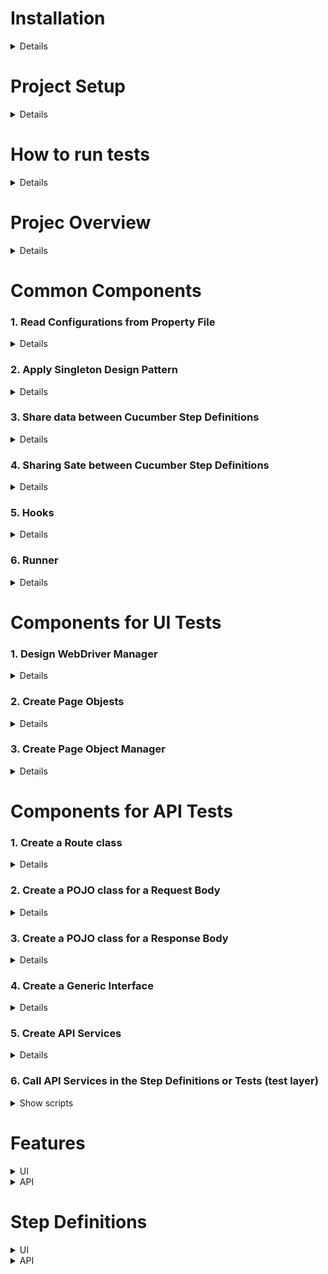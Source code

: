 # Installation
<details>
	
* Install Java JDK (version 1.8 or later https://www.oracle.com/vn/java/technologies/downloads/#java21)
  * Set Environment variables:
  	* `JAVA_HOME=C:\Program Files\Java\jdk-21\`
   	* Add more Path `C:\Program Files\Java\jdk-21\bin`
  * Check version: `java –version`
* Download and extract Maven to any location (https://maven.apache.org/download.cgi)
  * Set Environment variables:
  	* `MAVEN_HOME=C:\Program Files\apache-maven-3.8.8`
   	* Add more Path =C:\Program Files\apache-maven-3.8.8\bin`
  * Check version: `mvn –version`
* Install Editor
  * Visual Studio Code with adding extensions
    * Extension Pack for Java
    * Cucumber (Gherkin) Full Support
    * And The extension supports the following test frameworks:
    	* JUnit 4 (v4.8.0+)
    	* JUnit 5 (v5.1.0+)
    	* TestNG (v6.9.13.3+)
  * OR Intellij Community Editor with plugins
	* Cucummber for Java
	* Cucumber for Groovy
  * OR Eclipse IDE

</details>
	
# Project Setup
<details>
	
* Initialize
	* VSCode (https://code.visualstudio.com/docs/java/java-testing)

![image](https://github.com/user-attachments/assets/ebab51da-1cb6-439d-ac47-3800d84b41ba)

	* Intellij
 
![image](https://github.com/user-attachments/assets/687de8c8-e495-4eb9-9fba-94038f00e900)

* Add dependencies to pom.xml

```java
<project xmlns="http://maven.apache.org/POM/4.0.0" xmlns:xsi="http://www.w3.org/2001/XMLSchema-instance"
  xsi:schemaLocation="http://maven.apache.org/POM/4.0.0 http://maven.apache.org/xsd/maven-4.0.0.xsd">
  <modelVersion>4.0.0</modelVersion>

  <groupId>org.example</groupId>
  <artifactId>JavaAutoTests</artifactId>
  <version>1.0-SNAPSHOT</version>
  <packaging>jar</packaging>

  <name>JavaAutoTests</name>
  <url>http://maven.apache.org</url>

  <properties>
    <project.build.sourceEncoding>UTF-8</project.build.sourceEncoding>
  </properties>

  <dependencies>
    <dependency>
      <groupId>junit</groupId>
      <artifactId>junit</artifactId>
      <version>4.13.2</version>
    </dependency>
    <dependency>
      <groupId>org.junit.jupiter</groupId>
      <artifactId>junit-jupiter-api</artifactId>
      <version>5.11.3</version>
      <scope>test</scope>
    </dependency>
    <dependency>
      <groupId>io.rest-assured</groupId>
      <artifactId>rest-assured</artifactId>
      <version>5.5.0</version>
      <scope>test</scope>
    </dependency>
    <dependency>
      <groupId>io.cucumber</groupId>
      <artifactId>cucumber-java</artifactId>
      <version>7.20.1</version>
    </dependency>
    <dependency>
      <groupId>io.cucumber</groupId>
      <artifactId>cucumber-junit</artifactId>
      <version>7.20.1</version>
    </dependency>
    <dependency>
      <groupId>io.cucumber</groupId>
      <artifactId>cucumber-picocontainer</artifactId>
      <version>7.20.1</version>
    </dependency>
    <dependency>
      <groupId>com.fasterxml.jackson.core</groupId>
      <artifactId>jackson-databind</artifactId>
      <version>2.10.2</version>
    </dependency>
  </dependencies>
</project>

```
 
</details>

# How to run tests
<details>

* VSCode

![image](https://github.com/user-attachments/assets/1d9eee01-ccc5-4218-aa85-51eca20d0083)

* Intellij:

![image](https://github.com/user-attachments/assets/52fb41e8-5e3e-4fc1-925f-8face21d6b18)

</details>

# Projec Overview
<details>
	
![image](https://github.com/user-attachments/assets/bbd11987-9747-4266-b326-92e814097d3a)

</details>

# Common Components
### 1. Read Configurations from Property File
<details>
.properties files are mainly used in Java programs to maintain project configuration data, api, database config or project settings, etc. Each parameter in properties file is stored as a pair of strings, in key-value pair format, where each key is on one line. You can easily read properties from some file using an object of type Properties. Using properties file is we can configure things that are prone to change over a period of time without need of changing anything in code.

```
# Configuration.properties
environment=qa
browser=chrome
windowMaximize=true
driverPath=C:\\ToolsQA\\Libs\\Drivers\\chromedriver.exe
implicitlyWait=20
url=http://www.demoqa.com
testDataResourcePath=src/test/resources/testDataResources/

baseUrl=https://bookstore.toolsqa.com
userId=79617b93-711a-4b7d-a62f-9c7563a1b3d2
```

```java
package enums;

public enum DriverType {
    FIREFOX,
    CHROME,
    IE
}
```

```java
package enums;

public enum EnvironmentType {
    DEV,
    QA,
    UAT
}
```

```java
package dataProviders;

import java.io.BufferedReader;
import java.io.FileNotFoundException;
import java.io.FileReader;
import java.io.IOException;
import java.util.Properties;

import enums.DriverType;
import enums.EnvironmentType;

public class ConfigFileReader {
    private Properties properties;
    private final String propertyFilePath= "configs//Configuration.properties";

    public ConfigFileReader(){
        BufferedReader reader;
        try {
            reader = new BufferedReader(new FileReader(propertyFilePath));
            properties = new Properties();
            try {
                properties.load(reader);
                reader.close();
            } catch (IOException e) {
                e.printStackTrace();
            }
        } catch (FileNotFoundException e) {
            e.printStackTrace();
            throw new RuntimeException("Configuration.properties not found at " + propertyFilePath);
        }
    }

    public String getDriverPath(){
        String driverPath = properties.getProperty("driverPath");
        if(driverPath!= null) return driverPath;
        else throw new RuntimeException("Driver Path not specified in the Configuration.properties file for the Key:driverPath");
    }

    public long getImplicitlyWait() {
        String implicitlyWait = properties.getProperty("implicitlyWait");
        if(implicitlyWait != null) {
            try{
                return Long.parseLong(implicitlyWait);
            }catch(NumberFormatException e) {
                throw new RuntimeException("Not able to parse value : " + implicitlyWait + " in to Long");
            }
        }
        return 30;
    }

    public String getApplicationUrl() {
        String url = properties.getProperty("url");
        if(url != null) return url;
        else throw new RuntimeException("Application Url not specified in the Configuration.properties file for the Key:url");
    }

    public DriverType getBrowser() {
        String browserName = properties.getProperty("browser");
        if(browserName == null || browserName.equals("chrome")) return DriverType.CHROME;
        else if(browserName.equalsIgnoreCase("firefox")) return DriverType.FIREFOX;
        else if(browserName.equals("iexplorer")) return DriverType.IE;
        else throw new RuntimeException("Browser Name Key value in Configuration.properties is not matched : " + browserName);
    }

    public EnvironmentType getEnvironment() {
        String environmentName = properties.getProperty("environment");
        if(environmentName == null || environmentName.equalsIgnoreCase("dev")) return EnvironmentType.DEV;
        else if(environmentName.equals("qa")) return EnvironmentType.QA;
        else if(environmentName.equals("uat")) return EnvironmentType.UAT;
        else throw new RuntimeException("Environment Type Key value in Configuration.properties is not matched : " + environmentName);
    }

    public Boolean getBrowserWindowSize() {
        String windowSize = properties.getProperty("windowMaximize");
        if(windowSize != null) return Boolean.valueOf(windowSize);
        return true;
    }

    public String getTestDataResourcePath(){
        String testDataResourcePath = properties.getProperty("testDataResourcePath");
        if(testDataResourcePath!= null) return testDataResourcePath;
        else throw new RuntimeException("Test Data Resource Path not specified in the Configuration.properties file for the Key:testDataResourcePath");
    }
    public String getBaseUrl() {
        String baseUrl = properties.getProperty("baseUrl");
        if(baseUrl != null) return baseUrl;
        else throw new RuntimeException("base_Url not specified in the Configuration.properties file.");
    }

    public String getUserID() {
        String userId = properties.getProperty("userId");
        if(userId != null) return userId;
        else throw new RuntimeException("user_Id not specified in the Configuration.properties file.");
    }
}
```

</details>

### 2. Apply Singleton Design Pattern
<details>
	
Singleton's purpose is to control object creation, limiting the number of objects to only one. Since there is only one Singleton instance, any instance fields of a Singleton will occur only once per class, just like static fields. To implement Singleton pattern, we have have the following common concepts.

* Private constructor to restrict instantiation of the class from other classes.
* Private static variable of the same class that is the only instance of the class.
* Public static method that returns the instance of the class, this is the global access point for outer world to get the instance of the singleton class.

```java
package managers;

import dataProviders.ConfigFileReader;
import dataProviders.JsonDataReader;

public class FileReaderManager {

    private static FileReaderManager fileReaderManager = new FileReaderManager();
    private static ConfigFileReader configFileReader;
    private static JsonDataReader jsonDataReader;

    private FileReaderManager() {
    }

    public static FileReaderManager getInstance( ) {
        return fileReaderManager;
    }

    public ConfigFileReader getConfigReader() {
        return (configFileReader == null) ? new ConfigFileReader() : configFileReader;
    }

    public JsonDataReader getJsonReader(){
        return (jsonDataReader == null) ? new JsonDataReader() : jsonDataReader;
    }
}
```

</details>

### 3. Share data between Cucumber Step Definitions
<details>

* Scenario Context in cucumber for sharing data between our Step Definitions. It holds the test data information explicitly, store values in a key-value pair between the steps. 

```java
package enums;

public enum Context {
    BOOK,
    USER_ID,
    USER_ACCOUNT_RESPONSE,
    BOOK_REMOVE_RESPONSE,
    PRODUCT_NAME;
}

```

```java
package cucumber;

import enums.Context;
import java.util.HashMap;
import java.util.Map;

public class ScenarioContext {

    private Map<String, Object> scenarioContext;

    public ScenarioContext(){
        scenarioContext = new HashMap<String, Object>();
    }

    public void setContext(Context key, Object value) {
        scenarioContext.put(key.toString(), value);
    }

    public Object getContext(Context key){
        return scenarioContext.get(key.toString());
    }

    public Boolean isContains(Context key){
        return scenarioContext.containsKey(key.toString());
    }
}
```

</details>

### 4. Sharing Sate between Cucumber Step Definitions
<details>

Refer https://www.thinkcode.se/blog/2017/04/01/sharing-state-between-steps-in-cucumberjvm-using-picocontainer

**Sharing state between scenarios**

Scenarios must be independent of one other so it is important that state is NOT shared between scenarios. Accidentally leaking state (Rò rỉ trạng thái) from one scenario into others makes your scenarios brittle and also difficult to run in isolation.

To prevent accidentally leaking state between scenarios:

- Avoid using global or static variables. It is unfortunately very easy for information to leak from one scenario to another. Static fields are not cleared while the JVM is running. To clear them, you would either have to reset them manually or restart the JVM. Both ways are cumbersome.
- Make sure you clean your database in a Before hook.
- If you share a browser between scenarios, delete cookies in a Before hook.

**Sharing state between steps**

A scenario in Gherkin is created by steps. Each step depends on previous steps. This means that we must be able to share state between steps. If You have added a bunch of scenarios to your project and finding your way around in the step definition class (1 class) is getting harder and harder. The problem with large classes are that they

- are not coherent, they are about a lot of different things at the same time
- don't follow the single responsibility principle, there are probably many reasons why a class has to be changed
- are messy, it is hard to find what you need

One way to split the steps may be according to the domain concept they work on. The next problem you will have to solve is to handle a shared state between the steps. The solution is to inject a common object in each class with steps An object that is recreated every time a new scenario is executed. Each scenario has a fresh world and leakage between scenarios through the world object is unlikely. Dependency injection can be done in many ways. A simple solution is to to inject dependencies through the constructor. This is sometimes referred to as Constructor Dependency Injection, CDI.
	
**Dependency Injection (DI) Containers** - it simply tells a DI container to instantiate your step definition classes and wire them up correctly. One of the supported DI containers is PicoContainer (need to add PicoContainer in pom.xml). Cucumber scans your classes with step definitions in them, passes them to PicoContainer, then asks it to create new instances for every scenario
* Create a Test Context class that containts all information your Steps file are using
  	* PageObjectManager 
  	* WebDriverManager 
  	* scenarioContext
  	* EndPoints

```java
package cucumber;

import managers.FileReaderManager;
import managers.PageObjectManager;
import managers.WebDriverManager;
import apiEngine.EndPoints;
import enums.Context;

public class TestContext {
    private ScenarioContext scenarioContext;
    private WebDriverManager webDriverManager;
    private PageObjectManager pageObjectManager;
    private EndPoints endPoints;

    public TestContext() {
        scenarioContext = new ScenarioContext();
        webDriverManager = new WebDriverManager();
        pageObjectManager = new PageObjectManager(webDriverManager.getDriver());
        endPoints = new EndPoints(FileReaderManager.getInstance().getConfigReader().getBaseUrl());
        scenarioContext.setContext(Context.USER_ID, FileReaderManager.getInstance().getConfigReader().getUserID());
    }

    public WebDriverManager getWebDriverManager() {
        return webDriverManager;
    }

    public PageObjectManager getPageObjectManager() {
        return pageObjectManager;
    }

    public EndPoints getEndPoints() {
        return endPoints;
    }
    public ScenarioContext getScenarioContext() {
        return scenarioContext;
    }

}
```

</details>

### 5. Hooks

<details>
	
Hooks are blocks of code that can run at various points in the Cucumber execution cycle. They are typically used for setup and teardown of the environment before and after each scenario.

```java
package stepDefinitions;

import cucumber.TestContext;
import io.cucumber.java.After;
import io.cucumber.java.Before;

public class Hooks {

    TestContext testContext;

    public Hooks(TestContext context) {
        testContext = context;
    }

    @Before
    public void BeforeSteps() {
		/*What all you can perform here
			Starting a webdriver
			Setting up DB connections
			Setting up test data
			Setting up browser cookies
			Navigating to certain page
			or anything before the test
		*/
    }

    @After
    public void AfterSteps() {
        testContext.getWebDriverManager().closeDriver();
    }

}
```

</details>

### 6. Runner

<details>
	
A runner class that will connect the specification in Gherkin with the steps implemented in Java. The runner class can be called anything but the Maven test runner searches the class path for classes that starts or ends with the word test. I prefer classes that ends with the word test. This means that naming it RunCukesTest will allow the test runner to find it and execute it as a part of the regular Maven build. It will be executed during the test phase.

This executable specification will be executed when you do `mvn test`. This will execute all scenarios in same package as the runner, by default glue code is also assumed to be in the same package.

```java
package runners;

import cucumber.api.junit.Cucumber;
import org.junit.runner.RunWith;

@RunWith(Cucumber.class)
public class RunCukesTest {
}
```

</details>

# Components for UI Tests
### 1. Design WebDriver Manager
<details>
Some called it as WebDriver Factory or Browser Factory. This is the way for handling the logic of creating WebDriver dynamically by configuration when you want to change the browser run

```java
package managers;

import java.util.concurrent.TimeUnit;
import org.openqa.selenium.WebDriver;
import org.openqa.selenium.chrome.ChromeDriver;
import org.openqa.selenium.firefox.FirefoxDriver;
import org.openqa.selenium.ie.InternetExplorerDriver;
import enums.DriverType;
import enums.EnvironmentType;

public class WebDriverManager {
    private WebDriver driver;
    private static DriverType driverType;
    private static EnvironmentType environmentType;
    private static final String CHROME_DRIVER_PROPERTY = "webdriver.chrome.driver";

    public WebDriverManager() {
        driverType = FileReaderManager.getInstance().getConfigReader().getBrowser();
        environmentType = FileReaderManager.getInstance().getConfigReader().getEnvironment();
    }

    public WebDriver getDriver() {
        if(driver == null) driver = createDriver();
        return driver;
    }

    private WebDriver createDriver() {
        switch (driverType) {
            case FIREFOX : driver = new FirefoxDriver();
                break;
            case CHROME :
                System.setProperty(CHROME_DRIVER_PROPERTY, FileReaderManager.getInstance().getConfigReader().getDriverPath());
                driver = new ChromeDriver();
                break;
            case IE :
		driver = new InternetExplorerDriver();
                break;
        }

        if(FileReaderManager.getInstance().getConfigReader().getBrowserWindowSize()) driver.manage().window().maximize();
        driver.manage().timeouts(FileReaderManager.getInstance().getConfigReader().getImplicitlyWait(), TimeUnit.SECONDS);
        return driver;
    }

    public void closeDriver() {
        driver.close();
        driver.quit();
    }

}

```

</details>

### 2. Create Page Objests

<details>
To better manage the code and to improve the re-usability, this pattern suggests us to divided an application in different pages or a single page into sub pages in Page Object Pattern (POM)

```java
package pageObjects;

import org.openqa.selenium.WebDriver;
import org.openqa.selenium.support.PageFactory;

public class HomePage {
	WebDriver driver;
	
	public HomePage(WebDriver driver) {
		this.driver = driver;
		PageFactory.initElements(driver, this);
	}
	
	public void perform_Search(String search) {
		driver.navigate().to("https://shop.demoqa.com/?s=" + search + "&post_type=product");
	}
	
	public void navigateTo_HomePage() {
		driver.get("https://www.shop.demoqa.com");
	}

}
```

```java
package pageObjects;

import java.util.List;
import org.openqa.selenium.By;
import org.openqa.selenium.WebDriver;
import org.openqa.selenium.WebElement;
import org.openqa.selenium.support.FindAll;
import org.openqa.selenium.support.FindBy;
import org.openqa.selenium.support.How;
import org.openqa.selenium.support.PageFactory;

public class ProductListingPage {
    WebDriver driver;

    public ProductListingPage(WebDriver driver) {
        this.driver = driver;
        PageFactory.initElements(driver, this);
    }

    @FindBy(how = How.CSS, using = "button.single_add_to_cart_button")
    private WebElement btn_AddToCart;

    @FindAll(@FindBy(how = How.CSS, using = ".noo-product-inner"))
    private List<WebElement> prd_List;

    public void clickOn_AddToCart() {
        btn_AddToCart.click();
    }

    public void select_Product(int productNumber) {
        prd_List.get(productNumber).click();
    }

    public String getProductName(int productNumber) {
        return prd_List.get(productNumber).findElement(By.cssSelector("h3")).getText();
    }

}
```

```java
package pageObjects;

import org.openqa.selenium.WebDriver;
import org.openqa.selenium.WebElement;
import org.openqa.selenium.support.FindBy;
import org.openqa.selenium.support.How;
import org.openqa.selenium.support.PageFactory;

public class CartPage {
	
	public CartPage(WebDriver driver) {
		PageFactory.initElements(driver, this);
	}
	
	@FindBy(how = How.CSS, using = ".cart-button") 
	private WebElement btn_Cart;
	
	@FindBy(how = How.CSS, using = ".checkout-button.alt") 
	private WebElement btn_ContinueToCheckout;
	
	
	public void clickOn_Cart() {
		btn_Cart.click();
	}
	
	public void clickOn_ContinueToCheckout(){
		btn_ContinueToCheckout.click();
		try { Thread.sleep(5000);}
		catch (InterruptedException e) {}
	}
	
}
```

```java
package pageObjects;


import java.util.List;
import org.openqa.selenium.WebDriver;
import org.openqa.selenium.WebElement;
import org.openqa.selenium.support.FindAll;
import org.openqa.selenium.support.FindBy;
import org.openqa.selenium.support.How;
import org.openqa.selenium.support.PageFactory;

import testDataTypes.Customer;

public class CheckoutPage {
	WebDriver driver;
	
	public CheckoutPage(WebDriver driver) {
		this.driver = driver;
	    PageFactory.initElements(driver, this);
	}
	
	@FindBy(how = How.CSS, using = "#billing_first_name") 
	private WebElement txtbx_FirstName;
	
	@FindBy(how = How.CSS, using = "#billing_last_name") 
	private WebElement txtbx_LastName;
	
	@FindBy(how = How.CSS, using = "#billing_email") 
	private WebElement txtbx_Email;
	
	@FindBy(how = How.CSS, using = "#billing_phone") 
	private WebElement txtbx_Phone;
	
	@FindBy(how = How.CSS, using = "#billing_country_field .select2-arrow") 
	private WebElement drpdwn_CountryDropDownArrow;
	
	@FindBy(how = How.CSS, using = "#billing_state_field .select2-arrow") 
	private WebElement drpdwn_CountyDropDownArrow;
	
	@FindAll(@FindBy(how = How.CSS, using = "#select2-drop ul li"))
	private List<WebElement> country_List;	
	
	@FindBy(how = How.CSS, using = "#billing_city") 
	private WebElement txtbx_City;
	
	@FindBy(how = How.CSS, using = "#billing_address_1") 
	private WebElement txtbx_Address;
	
	@FindBy(how = How.CSS, using = "#billing_postcode") 
	private WebElement txtbx_PostCode;
	
	@FindBy(how = How.CSS, using = "#ship-to-different-address-checkbox") 
	private WebElement chkbx_ShipToDifferetAddress;
	
	@FindAll(@FindBy(how = How.CSS, using = "ul.wc_payment_methods li"))
	private List<WebElement> paymentMethod_List;	
	
	@FindBy(how = How.CSS, using = "#terms.input-checkbox") 
	private WebElement chkbx_AcceptTermsAndCondition;
	
	@FindBy(how = How.CSS, using = "#place_order") 
	private WebElement btn_PlaceOrder;
	
	
	public void enter_Name(String name) {
		txtbx_FirstName.sendKeys(name);
	}
	
	public void enter_LastName(String lastName) {
		txtbx_LastName.sendKeys(lastName);
	}

	public void enter_Email(String email) {
		txtbx_Email.sendKeys(email);
	}
	
	public void enter_Phone(String phone) {
		txtbx_Phone.sendKeys(phone);
	}
	
	public void enter_City(String city) {
		txtbx_City.sendKeys(city);
	}
	
	public void enter_Address(String address) {
		txtbx_Address.sendKeys(address);
	}
	
	public void enter_PostCode(String postCode) {
		txtbx_PostCode.sendKeys(postCode);
	}
	
	public void check_ShipToDifferentAddress(boolean value) {
		if(!value) chkbx_ShipToDifferetAddress.click();
		try { Thread.sleep(5000);}
		catch (InterruptedException e) {}
	}
	
	public void select_Country(String countryName) {
		drpdwn_CountryDropDownArrow.click();
		try { Thread.sleep(2000);}
		catch (InterruptedException e) {}

		for(WebElement country : country_List){
			if(country.getText().equals(countryName)) {
				country.click();	
				try { Thread.sleep(3000);}
				catch (InterruptedException e) {}
				break;
			}
		}
	}
	
	public void select_County(String countyName) {
		drpdwn_CountyDropDownArrow.click();
		try { Thread.sleep(2000);}
		catch (InterruptedException e) {}

		for(WebElement county : country_List){
			if(county.getText().equals(countyName)) {
				county.click();	
				try { Thread.sleep(3000);}
				catch (InterruptedException e) {}
				break;
			}
		}
	}
	
	public void select_PaymentMethod(String paymentMethod) {
		if(paymentMethod.equals("CheckPayment")) {
			paymentMethod_List.get(0).click();
		}else if(paymentMethod.equals("Cash")) {
			paymentMethod_List.get(1).click();
		}else {
			new Exception("Payment Method not recognised : " + paymentMethod);
		}
		try { Thread.sleep(3000);}
		catch (InterruptedException e) {}
		
	}
	
	public void check_TermsAndCondition(boolean value) {
		if(value) chkbx_AcceptTermsAndCondition.click();
	}
	
	public void clickOn_PlaceOrder() {
		btn_PlaceOrder.submit();
	}
	
	
	public void fill_PersonalDetails(Customer customer) {
		enter_Name(customer.firstName);
		enter_LastName(customer.lastName);
		enter_Phone(customer.phoneNumber.mob);
		enter_Email(customer.emailAddress);
		enter_City(customer.address.city);
		enter_Address(customer.address.streetAddress);
		enter_PostCode(customer.address.postCode);
		select_Country(customer.address.country);
		select_County(customer.address.county);		
	}

}
```

</details>

### 3. Create Page Object Manager

<details>
In the case of multiple-step definition files, we will be creating an object of Pages again and again and make code duplication. To avoid this situation, we can create a Page Object Manager. The duty of the Page Object Manager is to create the page's object and also to make sure that the same object should not be created again and again. But to use a single object for all the step definition files.

```java
package managers;

import org.openqa.selenium.WebDriver;
import pageObjects.CartPage;
import pageObjects.CheckoutPage;
import pageObjects.ConfirmationPage;
import pageObjects.HomePage;
import pageObjects.ProductListingPage;

public class PageObjectManager {
	private WebDriver driver;
	private ProductListingPage productListingPage;
	private CartPage cartPage;
	private HomePage homePage;
	private CheckoutPage checkoutPage;
	private ConfirmationPage confirmationPage;	

	public PageObjectManager(WebDriver driver) {
		this.driver = driver;
	}

	public HomePage getHomePage(){
		return (homePage == null) ? homePage = new HomePage(driver) : homePage;
	}

	

	public ProductListingPage getProductListingPage() {
		return (productListingPage == null) ? productListingPage = new ProductListingPage(driver) : productListingPage;
	}

	public CartPage getCartPage() {
		return (cartPage == null) ? cartPage = new CartPage(driver) : cartPage;
	}

	public CheckoutPage getCheckoutPage() {
		return (checkoutPage == null) ? checkoutPage = new CheckoutPage(driver) : checkoutPage;
	}
}
```
</details>
	
# Components for API Tests
### 1. Create a Route class

<details>
Contains URI and build full paths to server

```java
package apiEngine;

public class Route {

    private static final String BOOKSTORE = "/BookStore";
    private static final String ACCOUNT = "/Account";
    private static final String VERSION = "/v1";
    
    
    public static String generateToken(){
    	return ACCOUNT + VERSION + "/GenerateToken";
    }

    public static String books(){ 
    	return BOOKSTORE + VERSION + "/Books";
    }

    public static String book(){ 
    	return BOOKSTORE + VERSION + "/Book";
    }

    public static String userAccount(String userId){
    	return ACCOUNT + VERSION + "/User" + "/" + userId; 
    }

}
```

</details>

### 2. Create a POJO class for a Request Body

<details>
	
* serialize object to JSON and send it with the request.
* POJO (plain old Java object) is an ordinary Java object, not bound by any special restriction
* Use https://www.jsonschema2pojo.org/ to generate POJO

![image](https://github.com/user-attachments/assets/aa9d1044-c3e0-4856-ad12-1e547a0bcfdd)

```java
package apiEngine.model.requests;

public class AuthorizationRequest {

    public String username;
    public String password;

    public AuthorizationRequest(String username, String password) {
        this.username = username;
        this.password = password;
    }
}
```
```java
package apiEngine.model.requests;

import java.util.ArrayList;
import java.util.List;

public class AddBooksRequest {

    public String userId;
    public List<ISBN> collectionOfIsbns;
    
    //As of now this is for adding a single book, later we will add another constructor.
    //That will take a collection of ISBN to add multiple books
    public AddBooksRequest(String userId, ISBN isbn){
        this.userId = userId;
        collectionOfIsbns = new ArrayList<ISBN>();
        collectionOfIsbns.add(isbn);
    }

}
```

```java
package apiEngine.model.requests;

public class RemoveBookRequest {
    public String isbn;
    public String userId;

    public RemoveBookRequest(String userId, String isbn) {
    	this.userId = userId;
    	this.isbn = isbn;
    }
}
```

```java
package apiEngine.model.requests;

public class ISBN {
    public String isbn;

    public ISBN(String isbn) {
        this.isbn = isbn;
    }
}
```
</details>

### 3. Create a POJO class for a Response Body

<details>
* DeSerialization of convert JSON response body to JAVA Object
* Purpose

Change to Deserializing the Response body (in `Endpoint` class) to access specific info from jsonPath into JAVA Object

`String jsonString = response.asString();`

`String token = JsonPath.from(jsonString).get("token");`

To

`tokenResponse = response.getBody().as(Token.class);`

```java
package apiEngine.model;

public class Book {
    public String isbn;
    public String title;
    public String subTitle;
    public String author;
    public String published;
    public String publisher;
    public int pages;
    public String description;
    public String website;
}
```

```java
package apiEngine.model.responses;

import java.util.List;
import apiEngine.model.Book;

public class Books {
	 public List<Book> books;
}
```

```java
package apiEngine.model.responses;

public class Token {
	 public String token;
	 public String expires;
	 public String status;
	 public String result;
}
```

```java
package apiEngine.model.responses;

import java.util.List;
import apiEngine.model.Book;

public class UserAccount {
    public String userID;
    public String userName;
    public List<Book> books;
}
```
</details>

### 4. Create a Generic Interface

<details>
	
Interface capable of handling different response objects. To provide this parameterized value to a parameterized type, we implement this as a Generic Interface. This interface will contain all the methods we need when we operate on a REST Response.

```java
package apiEngine;

import io.restassured.response.Response;

public interface IRestResponse<T>{
		public T getBody();
		
		public String getContent();
		
		public int getStatusCode();
		
		public boolean isSuccessful();
		
		public String getStatusDescription();
		
		public Response getResponse();
		
		public Exception getException();
	}
```
```java
package apiEngine;

import io.restassured.response.Response;

public class RestResponse<T> implements IRestResponse<T> {
	private T data;
	private Response response;
	private Exception e;

	public RestResponse(Class<T> t, Response response) {
		this.response = response;
		try{
			this.data = t.newInstance();
		}catch (Exception e){
			throw new RuntimeException("There should be a default constructor in the Response POJO");
		}
	}
	
	public String getContent() {
		return response.getBody().asString();
	}

	public int getStatusCode() {
		return response.getStatusCode();
	}

	public boolean isSuccessful() {
		int code = response.getStatusCode();
		if( code == 200 || code == 201 || code == 202 || code == 203 || code == 204 || code == 205) return true;
		return false;
	}

	public String getStatusDescription() {
		return response.getStatusLine();
	}
	
	public Response getResponse() {
		return response;
	}
	

	public T getBody() {
		try {
			data = (T) response.getBody().as(data.getClass());
		}catch (Exception e) {
			this.e=e;
		}
		return data;
	}

	public Exception getException() {
		return e;
	}

}

```
</details>

### 5. Create API Services

<details>
	
We abstract the logic of communication with the server into a separate class. The class will contain methods that take the required request parameters and send back a response received from the server. Each method correspond to each API call that defined in your appication (e.g: generateToken, getUser, addBook...)

```java
package apiEngine;

import apiEngine.model.requests.AddBooksRequest;
import apiEngine.model.requests.AuthorizationRequest;
import apiEngine.model.requests.RemoveBookRequest;
import apiEngine.model.responses.Books;
import apiEngine.model.responses.Token;
import apiEngine.model.responses.UserAccount;
import io.restassured.RestAssured;
import io.restassured.response.Response;
import io.restassured.specification.RequestSpecification;
import org.apache.http.HttpStatus;

public class EndPoints {

    private final RequestSpecification request;

    public EndPoints(String baseUrl) {
        RestAssured.baseURI = baseUrl;
        request = RestAssured.given();
        request.header("Content-Type", "application/json");
    }

    public void authenticateUser(AuthorizationRequest authRequest) {
        Response response = request.body(authRequest).post(Route.generateToken());
        if (response.statusCode() != HttpStatus.SC_OK)
            throw new RuntimeException("Authentication Failed. Content of failed Response: " + response.toString() + " , Status Code : " + response.statusCode());

        Token tokenResponse = response.body().jsonPath().getObject("$", Token.class);
        request.header("Authorization", "Bearer " + tokenResponse.token);
    }

    public IRestResponse<Books> getBooks() {
        Response response = request.get(Route.books());
        return new RestResponse(Books.class, response);
    }

    public IRestResponse<UserAccount> addBook(AddBooksRequest addBooksRequest) {
        Response response = request.body(addBooksRequest).post(Route.books());
        return new RestResponse(UserAccount.class, response);
    }

    public Response removeBook(RemoveBookRequest removeBookRequest) {
        return request.body(removeBookRequest).delete(Route.book());
    }

    public IRestResponse<UserAccount> getUserAccount(String userId) {
        Response response = request.get(Route.userAccount(userId));
        return new RestResponse(UserAccount.class, response);
    }

}

```
</details>

### 6. Call API Services in the Step Definitions or Tests (test layer)


<details>
<summary>Show scripts</summary>

```java
    @When("^I add a book to my reading list$")
    public void addBookInList() {

        ISBN isbn = new ISBN(book.isbn);
        AddBooksRequest addBooksRequest = new AddBooksRequest(USER_ID, isbn);
        userAccountResponse = endPoints.addBook(addBooksRequest, tokenResponse.token);
    }

```

</details>

# Features
<details>
<summary>UI</summary>
	
 ```java
Feature: Automated End2End Tests
  Description: The purpose of this feature is to test End 2 End integration.

  Scenario Outline: Customer place an order by purchasing an item from search
    Given user is on Home Page
    When he search for "dress"
    And choose to buy the first item
    And moves to checkout from mini cart
    And enter "<customer>" personal details on checkout page
    And select same delivery address
    And select payment method as "check" payment
    And place the order
    Examples:
      |customer|
      |Lakshay|
```
</details>

<details>
<summary>API</summary>
	
 ```java
Feature: Book Application API
  Background: User generates token for Authorisation
    Given I am an authorized user

  Scenario: the Authorized user can Add and Remove a book.
    Given A list of books are available
    When I add a book to my reading list
    Then The book is added
```

</details>

# Step Definitions

<details>
<summary>UI</summary>

 ```java
package stepDefinitions;

import cucumber.TestContext;
import io.cucumber.java.en.Given;
import io.cucumber.java.en.When;
import pageObjects.HomePage;

public class HomePageSteps {

    TestContext testContext;
    HomePage homePage;

    public HomePageSteps(TestContext context) {
        testContext = context;
        homePage = testContext.getPageObjectManager().getHomePage();
    }

    @Given("^user is on Home Page$")
    public void user_is_on_Home_Page(){
        homePage.navigateTo_HomePage();
    }

    @When("^he search for \"([^\"]*)\"$")
    public void he_search_for(String product)  {
        homePage.perform_Search(product);
    }

}
```

 ```java
package stepDefinitions;

import cucumber.TestContext;
import io.cucumber.java.en.When;
import enums.Context;
import pageObjects.ProductListingPage;

public class ProductPageSteps {

    TestContext testContext;
    ProductListingPage productListingPage;

    public ProductPageSteps(TestContext context) {
        testContext = context;
        productListingPage = testContext.getPageObjectManager().getProductListingPage();
    }

    @When("^choose to buy the first item$")
    public void choose_to_buy_the_first_item() {
        String productName = productListingPage.getProductName(0);
        testContext.scenarioContext.setContext(Context.PRODUCT_NAME, productName);

        productListingPage.select_Product(0);
        productListingPage.clickOn_AddToCart();
    }
}
```

 ```java
package stepDefinitions;

import cucumber.TestContext;
import io.cucumber.java.en.When;
import pageObjects.CartPage;

public class CartPageSteps {

    TestContext testContext;
    CartPage cartPage;

    public CartPageSteps(TestContext context) {
        testContext = context;
        cartPage = testContext.getPageObjectManager().getCartPage();
    }

    @When("^moves to checkout from mini cart$")
    public void moves_to_checkout_from_mini_cart(){
        cartPage.clickOn_Cart();
        cartPage.clickOn_ContinueToCheckout();
    }

}
```

```java
package stepDefinitions;

import cucumber.TestContext;
import io.cucumber.java.en.When;
import managers.FileReaderManager;
import pageObjects.CheckoutPage;
import testDataTypes.Customer;

public class CheckoutPageSteps {
    TestContext testContext;
    CheckoutPage checkoutPage;

    public CheckoutPageSteps(TestContext context) {
        testContext = context;
        checkoutPage = testContext.getPageObjectManager().getCheckoutPage();
    }

    @When("^enter \\\"(.*)\\\" personal details on checkout page$")
    public void enter_personal_details_on_checkout_page(String customerName){
        Customer customer = FileReaderManager.getInstance().getJsonReader().getCustomerByName(customerName);
        checkoutPage.fill_PersonalDetails(customer);
    }

    @When("^select same delivery address$")
    public void select_same_delivery_address(){
        checkoutPage.check_ShipToDifferentAddress(false);
    }

    @When("^select payment method as \"([^\"]*)\" payment$")
    public void select_payment_method_as_payment(String arg1){
        checkoutPage.select_PaymentMethod("CheckPayment");
    }

    @When("^place the order$")
    public void place_the_order() {
        checkoutPage.check_TermsAndCondition(true);
        checkoutPage.clickOn_PlaceOrder();
    }

}
```

</details>

<details>
<summary>API</summary>

 ```java
package stepDefinitions;

import apiEngine.EndPoints;
import cucumber.ScenarioContext;
import cucumber.TestContext;

public class BaseSteps {

    private EndPoints endPoints;
    private ScenarioContext scenarioContext;

    public BaseSteps(TestContext testContext) {
        endPoints = testContext.getEndPoints();
        scenarioContext = testContext.getScenarioContext();
    }

    public EndPoints getEndPoints() {
        return endPoints;
    }

    public ScenarioContext getScenarioContext() {
        return scenarioContext;
    }
}
```

 ```java
package stepDefinitions;

import apiEngine.EndPoints;
import apiEngine.model.requests.*;
import cucumber.TestContext;
import io.cucumber.java.en.Given;

public class AccountSteps extends BaseSteps {

    public AccountSteps(TestContext testContext){
        super(testContext);
    }

    @Given("^I am an authorized user$")
    public void iAmAnAuthorizedUser() {
        AuthorizationRequest authRequest = new AuthorizationRequest("demoqa", "Test@123");
        getEndPoints().authenticateUser(authRequest);
    }
}
```

 ```java
package stepDefinitions;

import apiEngine.EndPoints;
import apiEngine.IRestResponse;
import apiEngine.model.*;
import apiEngine.model.requests.*;
import apiEngine.model.responses.*;
import cucumber.TestContext;
import io.cucumber.java.en.Given;
import io.cucumber.java.en.Then;
import io.cucumber.java.en.When;
import io.restassured.response.Response;

import static org.junit.jupiter.api.Assertions.*;

public class BooksSteps  extends BaseSteps {

    public BooksSteps(TestContext testContext){
        super(testContext);
    }

    private final String USER_ID = "79617b93-711a-4b7d-a62f-9c7563a1b3d2";
    private Response response;
    private IRestResponse<UserAccount> userAccountResponse;
    private Book book;

    @Given("^A list of books are available$")
    public void listOfBooksAreAvailable() {
        IRestResponse<Books> booksResponse = getEndPoints().getBooks();
        book = booksResponse.getBody().books.get(0);
    }

    @When("^I add a book to my reading list$")
    public void addBookInList() {

        ISBN isbn = new ISBN(book.isbn);
        AddBooksRequest addBooksRequest = new AddBooksRequest(USER_ID, isbn);
        userAccountResponse = getEndPoints().addBook(addBooksRequest);
    }

    @Then("^The book is added$")
    public void bookIsAdded() {

        assertTrue(userAccountResponse.isSuccessful());
        assertEquals(201, userAccountResponse.getStatusCode());

        assertEquals(USER_ID, userAccountResponse.getBody().userID);
        assertEquals(book.isbn, userAccountResponse.getBody().books.get(0).isbn);
    }

    @When("^I remove a book from my reading list$")
    public void removeBookFromList() {

        RemoveBookRequest removeBookRequest = new RemoveBookRequest(USER_ID, book.isbn);
        response = getEndPoints().removeBook(removeBookRequest);
    }

    @Then("^The book is removed$")
    public void bookIsRemoved() {

        assertEquals(204, response.getStatusCode());

        userAccountResponse = getEndPoints().getUserAccount(USER_ID);
        assertEquals(200, userAccountResponse.getStatusCode());

        assertEquals(0, userAccountResponse.getBody().books.size());
    }

}

```

</details>
